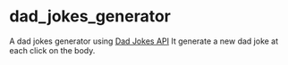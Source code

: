 # dad_jokes_generator

A dad jokes generator using [Dad Jokes API](https://rapidapi.com/KegenGuyll/api/dad-jokes)
It generate a new dad joke at each click on the body.
